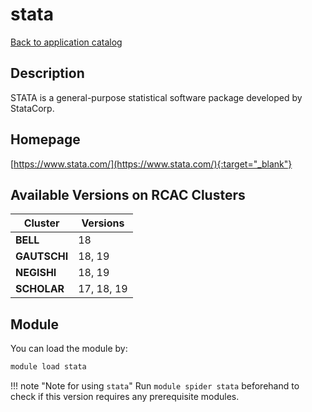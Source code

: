 # stata

[Back to application catalog](../app_catalog.md)

## Description

STATA is a general-purpose statistical software package developed by StataCorp.

## Homepage

[https://www.stata.com/](https://www.stata.com/){:target="_blank"}

## Available Versions on RCAC Clusters

|Cluster|Versions|
|---|---|
**BELL**|18
**GAUTSCHI**|18, 19
**NEGISHI**|18, 19
**SCHOLAR**|17, 18, 19

## Module

You can load the module by:

```bash
module load stata
```

!!! note "Note for using `stata`"
    Run `module spider stata` beforehand to check if this version requires any prerequisite modules.
